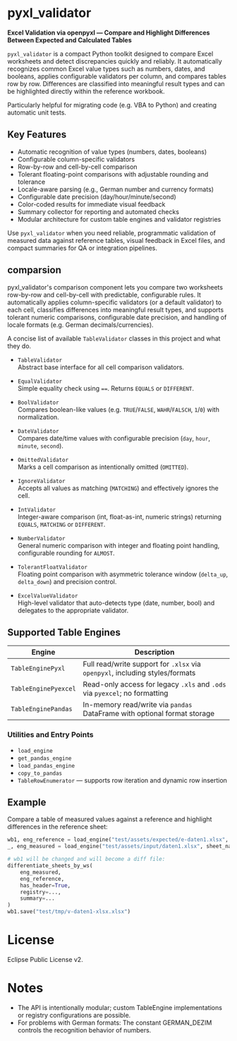 # pyxl_validator

**Excel Validation via openpyxl — Compare and Highlight Differences Between Expected and Calculated Tables**


`pyxl_validator` is a compact Python toolkit designed to compare Excel worksheets and detect discrepancies quickly and reliably. It automatically recognizes common Excel value types such as numbers, dates, and booleans, applies configurable validators per column, and compares tables row by row. Differences are classified into meaningful result types and can be highlighted directly within the reference workbook.

Particularly helpful for migrating code (e.g. VBA to Python) and creating automatic unit tests.

## Key Features

- Automatic recognition of value types (numbers, dates, booleans)
- Configurable column-specific validators
- Row-by-row and cell-by-cell comparison
- Tolerant floating-point comparisons with adjustable rounding and tolerance
- Locale-aware parsing (e.g., German number and currency formats)
- Configurable date precision (day/hour/minute/second)
- Color-coded results for immediate visual feedback
- Summary collector for reporting and automated checks
- Modular architecture for custom table engines and validator registries

Use `pyxl_validator` when you need reliable, programmatic validation of measured data against reference tables, visual feedback in Excel files, and compact summaries for QA or integration pipelines.


## comparsion

pyxl_validator's comparison component lets you compare two worksheets row-by-row and cell-by-cell with predictable, configurable rules. It automatically applies column-specific validators (or a default validator) to each cell, classifies differences into meaningful result types, and supports tolerant numeric comparisons, configurable date precision, and handling of locale formats (e.g. German decimals/currencies). 

A concise list of available `TableValidator` classes in this project and what they do.

- `TableValidator`  
  Abstract base interface for all cell comparison validators.

- `EqualValidator`  
  Simple equality check using `==`. Returns `EQUALS` or `DIFFERENT`.

- `BoolValidator`  
  Compares boolean-like values (e.g. `TRUE`/`FALSE`, `WAHR`/`FALSCH`, `1`/`0`) with normalization.

- `DateValidator`  
  Compares date/time values with configurable precision (`day`, `hour`, `minute`, `second`).

- `OmittedValidator`  
  Marks a cell comparison as intentionally omitted (`OMITTED`).

- `IgnoreValidator`  
  Accepts all values as matching (`MATCHING`) and effectively ignores the cell.

- `IntValidator`  
  Integer-aware comparison (int, float-as-int, numeric strings) returning `EQUALS`, `MATCHING` or `DIFFERENT`.

- `NumberValidator`  
  General numeric comparison with integer and floating point handling, configurable rounding for `ALMOST`.

- `TolerantFloatValidator`  
  Floating point comparison with asymmetric tolerance window (`delta_up`, `delta_down`) and precision control.

- `ExcelValueValidator`  
  High-level validator that auto-detects type (date, number, bool) and delegates to the appropriate validator.


## Supported Table Engines

| Engine              | Description                                                                 |
|---------------------|-----------------------------------------------------------------------------|
| `TableEnginePyxl`   | Full read/write support for `.xlsx` via `openpyxl`, including styles/formats |
| `TableEnginePyexcel`| Read-only access for legacy `.xls` and `.ods` via `pyexcel`; no formatting   |
| `TableEnginePandas` | In-memory read/write via `pandas` DataFrame with optional format storage     |

### Utilities and Entry Points

- `load_engine`
- `get_pandas_engine`
- `load_pandas_engine`
- `copy_to_pandas`
- `TableRowEnumerator` — supports row iteration and dynamic row insertion

## Example

Compare a table of measured values against a reference and highlight differences in the reference sheet:

```python
wb1, eng_reference = load_engine("test/assets/expected/e-daten1.xlsx", sheet_name="Tabelle1")
_, eng_measured = load_engine("test/assets/input/daten1.xlsx", sheet_name="Tabelle1")

# wb1 will be changed and will become a diff file:
differentiate_sheets_by_ws(
    eng_measured,
    eng_reference,
    has_header=True,
    registry=...,
    summary=...
)
wb1.save("test/tmp/v-daten1-xlsx.xlsx")
```

# License
Eclipse Public License v2.

# Notes
- The API is intentionally modular; custom TableEngine implementations or registry configurations are possible.
- For problems with German formats: The constant GERMAN_DEZIM controls the recognition behavior of numbers.


